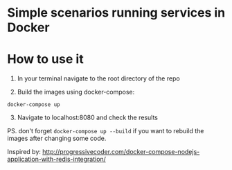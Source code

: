 
# Simple scenarios running services in Docker




# How to use it

1. In your terminal navigate to the root directory of the repo

2. Build the images using docker-compose:

```
docker-compose up
```

3. Navigate to localhost:8080 and check the results



PS. don't forget `docker-compose up --build` if you want to rebuild the images after changing some code.

Inspired by: http://progressivecoder.com/docker-compose-nodejs-application-with-redis-integration/